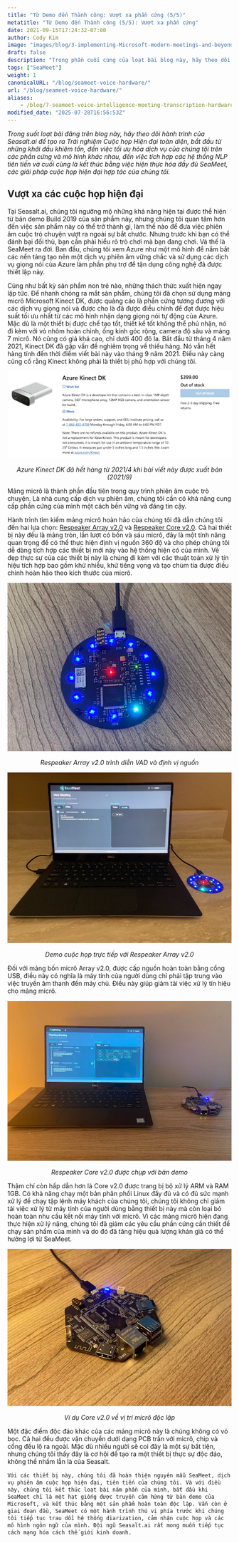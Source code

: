 ```yaml
---
title: "Từ Demo đến Thành công: Vượt xa phần cứng (5/5)"
metatitle: "Từ Demo đến Thành công (5/5): Vượt xa phần cứng"
date: 2021-09-15T17:24:32-07:00
author: Cody Kim
image: "images/blog/3-implementing-Microsoft-modern-meetings-and-beyond/SeaMeet animation.gif"
draft: false
description: "Trong phần cuối cùng của loạt bài blog này, hãy theo dõi hành trình của Seasalt.ai để tạo ra SeaMeet, các giải pháp cuộc họp hiện đại hợp tác của chúng tôi."
tags: ["SeaMeet"]
weight: 1 
canonicalURL: "/blog/seameet-voice-hardware/"
url: "/blog/seameet-voice-hardware/"
aliases:
    - /blog/7-seameet-voice-intelligence-meeting-transcription-hardware/
modified_date: "2025-07-28T16:56:53Z"
---
```


*Trong suốt loạt bài đăng trên blog này, hãy theo dõi hành trình của Seasalt.ai để tạo ra Trải nghiệm Cuộc họp Hiện đại toàn diện, bắt đầu từ những khởi đầu khiêm tốn, đến việc tối ưu hóa dịch vụ của chúng tôi trên các phần cứng và mô hình khác nhau, đến việc tích hợp các hệ thống NLP tiên tiến và cuối cùng là kết thúc bằng việc hiện thực hóa đầy đủ SeaMeet, các giải pháp cuộc họp hiện đại hợp tác của chúng tôi.*

## Vượt xa các cuộc họp hiện đại

Tại Seasalt.ai, chúng tôi ngưỡng mộ những khả năng hiện tại được thể hiện từ bản demo Build 2019 của sản phẩm này, nhưng chúng tôi quan tâm hơn đến việc sản phẩm này có thể trở thành gì, làm thế nào để đưa việc phiên âm cuộc trò chuyện vượt ra ngoài sự bắt chước. Nhưng trước khi bạn có thể đánh bại đối thủ, bạn cần phải hiểu rõ trò chơi mà bạn đang chơi. Và thế là SeaMeet ra đời. Ban đầu, chúng tôi xem Azure như một mô hình để nắm bắt các nền tảng tạo nên một dịch vụ phiên âm vững chắc và sử dụng các dịch vụ giọng nói của Azure làm phần phụ trợ để tận dụng công nghệ đã được thiết lập này.

Cũng như bất kỳ sản phẩm non trẻ nào, những thách thức xuất hiện ngay lập tức. Để nhanh chóng ra mắt sản phẩm, chúng tôi đã chọn sử dụng mảng micrô Microsoft Kinect DK, được quảng cáo là phần cứng tương đương với các dịch vụ giọng nói và được cho là đã được điều chỉnh để đạt được hiệu suất tối ưu nhất từ các mô hình nhận dạng giọng nói tự động của Azure. Mặc dù là một thiết bị được chế tạo tốt, thiết kế tốt không thể phủ nhận, nó đi kèm với vỏ nhôm hoàn chỉnh, ống kính góc rộng, camera độ sâu và mảng 7 micrô. Nó cũng có giá khá cao, chỉ dưới 400 đô la. Bắt đầu từ tháng 4 năm 2021, Kinect DK đã gặp vấn đề nghiêm trọng về thiếu hàng. Nó vẫn hết hàng tính đến thời điểm viết bài này vào tháng 9 năm 2021. Điều này càng củng cố rằng Kinect không phải là thiết bị phù hợp với chúng tôi.

<center>
<img src="/images/blog/7-seameet-voice-intelligence-meeting-transcription-hardware/kinect_store_page.png"/>

*Azure Kinect DK đã hết hàng từ 2021/4 khi bài viết này được xuất bản (2021/9)*
</center>

Mảng micrô là thành phần đầu tiên trong quy trình phiên âm cuộc trò chuyện. Là nhà cung cấp dịch vụ phiên âm, chúng tôi cần có khả năng cung cấp phần cứng của mình một cách bền vững và đáng tin cậy.

Hành trình tìm kiếm mảng micrô hoàn hảo của chúng tôi đã dẫn chúng tôi đến hai lựa chọn: [Respeaker Array v2.0](https://www.seeedstudio.com/ReSpeaker-Mic-Array-v2-0.html) và [Respeaker Core v2.0](https://www.seeedstudio.com/ReSpeaker-Core-v2-0.html). Cả hai thiết bị này đều là mảng tròn, lần lượt có bốn và sáu micrô, đây là một tính năng quan trọng để có thể thực hiện định vị nguồn 360 độ và cho phép chúng tôi dễ dàng tích hợp các thiết bị mới này vào hệ thống hiện có của mình. Vẻ đẹp thực sự của các thiết bị này là chúng đi kèm với các thuật toán xử lý tín hiệu tích hợp bao gồm khử nhiễu, khử tiếng vọng và tạo chùm tia được điều chỉnh hoàn hảo theo kích thước của micrô.

<center>
<img src="/images/blog/7-seameet-voice-intelligence-meeting-transcription-hardware/respeaker_array.png" alt="Respeaker Array v2.0 trình diễn VAD và định vị nguồn"/>

*Respeaker Array v2.0 trình diễn VAD và định vị nguồn*
</center>

<center>
<img src="/images/blog/7-seameet-voice-intelligence-meeting-transcription-hardware/array_demo.jpg" alt="Demo cuộc họp trực tiếp với Respeaker Array v2.0"/>

*Demo cuộc họp trực tiếp với Respeaker Array v2.0*
</center>

Đối với mảng bốn micrô Array v2.0, được cấp nguồn hoàn toàn bằng cổng USB, điều này có nghĩa là máy tính của người dùng chỉ phải tập trung vào việc truyền âm thanh đến máy chủ. Điều này giúp giảm tải việc xử lý tín hiệu cho mảng micrô.


<center>
<img src="/images/blog/7-seameet-voice-intelligence-meeting-transcription-hardware/core_demo.png" alt="Respeaker Core v2.0 được chụp với bản demo"/>

*Respeaker Core v2.0 được chụp với bản demo*
</center>

Thậm chí còn hấp dẫn hơn là Core v2.0 được trang bị bộ xử lý ARM và RAM 1GB. Có khả năng chạy một bản phân phối Linux đầy đủ và có đủ sức mạnh xử lý để chạy tập lệnh máy khách của chúng tôi, chúng tôi không chỉ giảm tải việc xử lý từ máy tính của người dùng bằng thiết bị này mà còn loại bỏ hoàn toàn nhu cầu kết nối máy tính với micrô. Vì các mảng micrô hiện đang thực hiện xử lý nặng, chúng tôi đã giảm các yêu cầu phần cứng cần thiết để chạy sản phẩm của mình và do đó đã tăng hiệu quả lượng khán giả có thể hưởng lợi từ SeaMeet.

<center>
<img src="/images/blog/7-seameet-voice-intelligence-meeting-transcription-hardware/respeaker_core.png" alt="Ví dụ Core v2.0 về vị trí micrô độc lập"/>

*Ví dụ Core v2.0 về vị trí micrô độc lập*
</center>

Một đặc điểm độc đáo khác của các mảng micrô này là chúng không có vỏ bọc. Cả hai đều được vận chuyển dưới dạng PCB trần với micrô, chip và cổng đều lộ ra ngoài. Mặc dù nhiều người sẽ coi đây là một sự bất tiện, nhưng chúng tôi thấy đây là cơ hội để tạo ra một thiết bị thực sự độc đáo, không thể nhầm lẫn là của Seasalt.

    Với các thiết bị này, chúng tôi đã hoàn thiện nguyên mẫu SeaMeet, dịch vụ phiên âm cuộc họp hiện đại, tiên tiến của chúng tôi. Và với điều này, chúng tôi kết thúc loạt bài năm phần của mình, bắt đầu khi SeaMeet chỉ là một hạt giống được truyền cảm hứng từ bản demo của Microsoft, và kết thúc bằng một sản phẩm hoàn toàn độc lập. Vẫn còn ở giai đoạn đầu, SeaMeet có một hành trình thú vị phía trước khi chúng tôi tiếp tục trau dồi hệ thống diarization, cảm nhận cuộc họp và các mô hình ngôn ngữ của mình. Đội ngũ Seasalt.ai rất mong muốn tiếp tục cách mạng hóa cách thế giới kinh doanh.
